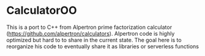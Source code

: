 # CalculatorOO
This is a port to C++ from Alpertron prime factorization calculator (https://github.com/alpertron/calculators).  Alpertron code is highly optimized but hard to to share in the current state. The goal here is to reorganize his code to eventually share it as libraries or serverless functions
